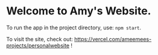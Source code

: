 # Welcome to Amy's Website.

To run the app in the project directory, use: `npm start`.

To visit the site, check out: https://vercel.com/ameemees-projects/personalwebsite !
